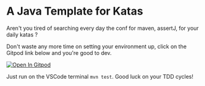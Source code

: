 # A Java Template for Katas

Aren't you tired of searching every day the conf for maven, assertJ, for your daily katas ?

Don't waste any more time on setting your environment up, click on the Gitpod link below and you're good to dev.

[![Open In Gitpod](https://gitpod.io/button/open-in-gitpod.svg)](https://gitpod.io/#https://github.com/bachrc/java-kata-template)

Just run on the VSCode terminal `mvn test`. Good luck on your TDD cycles!
